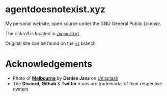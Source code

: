 # agentdoesnotexist.xyz

My personal website, open source under the GNU General Public License.

The rickroll is located in [`/menu.html`](https://agentdoesnotexist.xyz/menu)

Original site can be found on the [`v1`](https://github.com/agentisnotreal/agentdoesnotexist.xyz/tree/v1) branch

# Acknowledgements

- Photo of [**Melbourne**](https://github.com/agentisnotreal/agentdoesnotexist.xyz/blob/main/src/bg/melbourne.jpg) by **Denise Jans** on [Unisplash](https://unsplash.com/photos/-gmtAa0Q5MI)
- The **Discord**, **Github** & **Twitter** icons are trademarks of their respective owners

